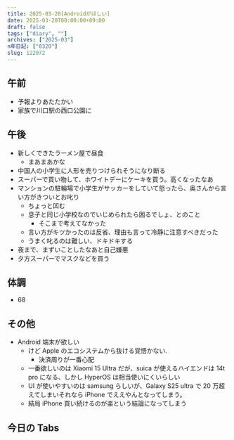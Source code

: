 ```yaml
---
title: 2025-03-20[Androidがほしい]
date: 2025-03-20T00:00:00+09:00
draft: false
tags: ["diary", ""]
archives: ["2025-03"]
n年日記: ["0320"]
slug: 122072
---
```


## 午前

- 予報よりあたたかい
- 家族で川口駅の西口公園に

## 午後

- 新しくできたラーメン屋で昼食
  - まあまあかな
- 中国人の小学生に人形を売りつけられそうになり断る
- スーパーで買い物して、ホワイトデーにケーキを買う。高くなったなあ
- マンションの駐輪場で小学生がサッカーをしていて怒ったら、奥さんから言い方がきついとお叱り
  - ちょっと凹む
  - 息子と同じ小学校なのでいじめられたら困るでしょ、とのこと
    - そこまで考えてなかった
  - 言い方がキツかったのは反省、理由も言って冷静に注意すべきだった
  - うまく叱るのは難しい、ドキドキする
- 夜まで、まずいことしたなあと自己嫌悪
- 夕方スーパーでマスクなどを買う

## 体調

- 68

## その他

- Android 端末が欲しい
  - けど Apple のエコシステムから抜ける覚悟かない.
    - 決済周りが一番心配
  - 一番欲しいのは Xiaomi 15 Ultra だが、suica が使えるハイエンドは 14t pro になる、しかし HyperOS は相当使いにくいらしい
  - UI が使いやすいのは samsung らしいが、Galaxy S25 ultra で 20 万超えてしまいそれなら iPhone でええやんとなってしまう。
  - 結局 iPhone 買い続けるのが楽という結論になってしまう

## 今日の Tabs
